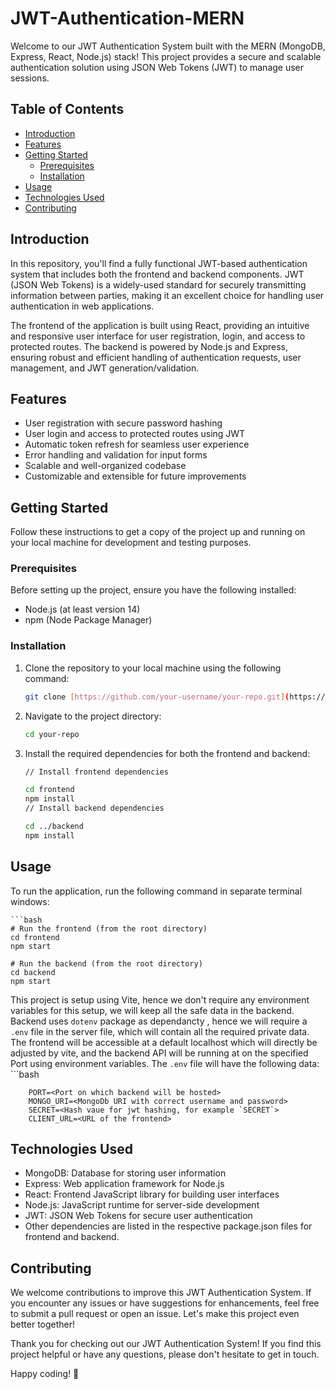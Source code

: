 # JWT-Authentication-MERN

Welcome to our JWT Authentication System built with the MERN (MongoDB, Express, React, Node.js) stack! This project provides a secure and scalable authentication solution using JSON Web Tokens (JWT) to manage user sessions.

## Table of Contents
- [Introduction](#introduction)
- [Features](#features)
- [Getting Started](#getting-started)
  - [Prerequisites](#prerequisites)
  - [Installation](#installation)
- [Usage](#usage)
- [Technologies Used](#technologies-used)
- [Contributing](#contributing)

## Introduction
In this repository, you'll find a fully functional JWT-based authentication system that includes both the frontend and backend components. JWT (JSON Web Tokens) is a widely-used standard for securely transmitting information between parties, making it an excellent choice for handling user authentication in web applications.

The frontend of the application is built using React, providing an intuitive and responsive user interface for user registration, login, and access to protected routes. The backend is powered by Node.js and Express, ensuring robust and efficient handling of authentication requests, user management, and JWT generation/validation.

## Features
- User registration with secure password hashing
- User login and access to protected routes using JWT
- Automatic token refresh for seamless user experience
- Error handling and validation for input forms
- Scalable and well-organized codebase
- Customizable and extensible for future improvements

## Getting Started
Follow these instructions to get a copy of the project up and running on your local machine for development and testing purposes.

### Prerequisites
Before setting up the project, ensure you have the following installed:

- Node.js (at least version 14)
- npm (Node Package Manager)

### Installation
1. Clone the repository to your local machine using the following command:
      ```bash
   git clone [https://github.com/your-username/your-repo.git](https://github.com/Kartik8Dwivedi/JWT-Authentication-MERN.git)
      
2. Navigate to the project directory:
     ```bash
    cd your-repo
     
3. Install the required dependencies for both the frontend and backend:
     ```bash
     // Install frontend dependencies
     
    cd frontend
    npm install
    // Install backend dependencies
     
    cd ../backend
    npm install

## Usage
To run the application, run the following command in separate terminal windows:

    ```bash
    # Run the frontend (from the root directory)
    cd frontend
    npm start
  
    # Run the backend (from the root directory)
    cd backend
    npm start
    
This project is setup using Vite, hence we don't require any environment variables for this setup, we will keep all the safe data in the backend. Backend uses `dotenv` package as dependancty , hence we will require a `.env` file in the server file, which will contain all the required private data.
The frontend will be accessible at a default localhost which will directly be adjusted by vite, and the backend API will be running at on the specified Port using environment variables.
The `.env`  file will have the following data:
    ```bash
    
        PORT=<Port on which backend will be hosted>
        MONGO_URI=<MongoDb URI with correct username and password>
        SECRET=<Hash vaue for jwt hashing, for example `SECRET`>
        CLIENT_URL=<URL of the frontend>
## Technologies Used
- MongoDB: Database for storing user information
- Express: Web application framework for Node.js
- React: Frontend JavaScript library for building user interfaces
- Node.js: JavaScript runtime for server-side development
- JWT: JSON Web Tokens for secure user authentication
- Other dependencies are listed in the respective package.json files for frontend and backend.

## Contributing
We welcome contributions to improve this JWT Authentication System. If you encounter any issues or have suggestions for enhancements, feel free to submit a pull request or open an issue. Let's make this project even better together!

Thank you for checking out our JWT Authentication System! If you find this project helpful or have any questions, please don't hesitate to get in touch.

Happy coding! 🚀

















